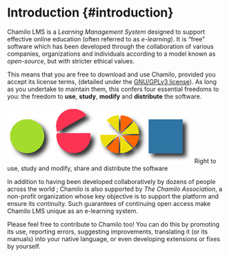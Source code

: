 # Introduction {#introduction}

Chamilo LMS is a _Learning Management System_ designed to support effective online education (often referred to as _e-learning_). It is “free” software which has been developed through the collaboration of various companies, organizations and individuals according to a model known as _open-source_, but with stricter ethical values.

This means that you are free to download and use Chamilo, provided you accept its license terms, (detailed under the [GNU/GPLv3 license][1]). As long as you undertake to maintain them, this confers four essential freedoms to you: the freedom to **use**, **study**, **modify** and **distribute** the software.

![](../assets/images268.png)
Right to use, study and modify, share and distribute the software

In addition to having been developed collaboratively by dozens of people across the world ; Chamilo is also supported by _The Chamilo Association_, a non-profit organization whose key objective is to support the platform and ensure its continuity. Such guarantees of continuing open access make Chamilo LMS unique as an e-learning system.

Please feel free to contribute to Chamilo too! You can do this by promoting its use, reporting errors, suggesting improvements, translating it (or its manuals) into your native language, or even developing extensions or fixes by yourself.

[1]: http://www.gnu.org/licenses/quick-guide-gplv3.html
